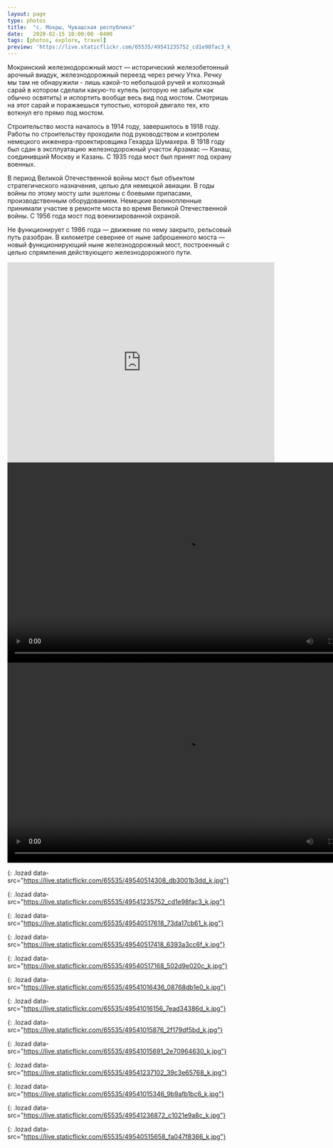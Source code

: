 ```yaml
---
layout: page
type: photos
title:  "с. Мокры, Чувашская республика"
date:   2020-02-15 10:00:00 -0400
tags: [photos, explore, travel]
preview: 'https://live.staticflickr.com/65535/49541235752_cd1e98fac3_k_d.jpg'
---
```


Мокринский железнодорожный мост — исторический железобетонный арочный виадук, железнодорожный переезд через речку Утка. Речку мы там не обнаружили - лишь какой-то небольшой ручей и колхозный сарай в котором сделали какую-то купель (которую не забыли как обычно освятить) и испортить вообще весь вид под мостом. Смотришь на этот сарай и поражаешься тупостью, которой двигало тех, кто воткнул его прямо под мостом.

Строительство моста началось в 1914 году, завершилось в 1918 году. Работы по строительству проходили под руководством и контролем немецкого инженера-проектировщика Гехарда Шумахера. В 1918 году был сдан в эксплуатацию железнодорожный участок Арзамас — Канаш, соединивший Москву и Казань. С 1935 года мост был принят под охрану военных.

В период Великой Отечественной войны мост был объектом стратегического назначения, целью для немецкой авиации. В годы войны по этому мосту шли эшелоны с боевыми припасами, производственным оборудованием. Немецкие военнопленные принимали участие в ремонте моста во время Великой Отечественной войны. С 1956 года мост под военизированной охраной.

Не функционирует с 1986 года — движение по нему закрыто, рельсовый путь разобран. В километре севернее от ныне заброшенного моста — новый функционирующий ныне железнодорожный мост, построенный с целью спрямления действующего железнодорожного пути.

<iframe src="https://www.google.com/maps/embed?pb=!1m14!1m12!1m3!1d15798.92345458536!2d47.333337952823484!3d55.4913792743537!2m3!1f0!2f0!3f0!3m2!1i1024!2i768!4f13.1!5e1!3m2!1sen!2sca!4v1581827635462!5m2!1sen!2sca" width="600" height="450" frameborder="0" style="border:0" allowfullscreen="" class="post-map"></iframe>

<div class="post-video"><video width="800" height="450" controls preload="metadata"><source src="https://www.flickr.com/video_download.gne?id=49541014801" type="video/mp4"></video></div>

<div class="post-video"><video width="800" height="450" controls preload="metadata"><source src="https://www.flickr.com/video_download.gne?id=49540514798" type="video/mp4"></video></div>

![](){: .lozad data-src="https://live.staticflickr.com/65535/49540514308_db3001b3dd_k.jpg"}

![](){: .lozad data-src="https://live.staticflickr.com/65535/49541235752_cd1e98fac3_k.jpg"}

![](){: .lozad data-src="https://live.staticflickr.com/65535/49540517618_73da17cb61_k.jpg"}

![](){: .lozad data-src="https://live.staticflickr.com/65535/49540517418_6393a3cc6f_k.jpg"}

![](){: .lozad data-src="https://live.staticflickr.com/65535/49540517168_502d9e020c_k.jpg"}

![](){: .lozad data-src="https://live.staticflickr.com/65535/49541016436_08768db1e0_k.jpg"}

![](){: .lozad data-src="https://live.staticflickr.com/65535/49541016156_7ead34386d_k.jpg"}

![](){: .lozad data-src="https://live.staticflickr.com/65535/49541015876_2f179df5bd_k.jpg"}

![](){: .lozad data-src="https://live.staticflickr.com/65535/49541015691_2e70964630_k.jpg"}

![](){: .lozad data-src="https://live.staticflickr.com/65535/49541237102_39c3e65768_k.jpg"}

![](){: .lozad data-src="https://live.staticflickr.com/65535/49541015346_9b9afb1bc6_k.jpg"}

![](){: .lozad data-src="https://live.staticflickr.com/65535/49541236872_c1021e9a8c_k.jpg"}

![](){: .lozad data-src="https://live.staticflickr.com/65535/49540515658_fa047f8366_k.jpg"}

